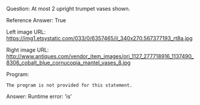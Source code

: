 Question: At most 2 upright trumpet vases shown.

Reference Answer: True

Left image URL: https://img1.etsystatic.com/033/0/6357465/il_340x270.567377193_rt8a.jpg

Right image URL: http://www.antiques.com/vendor_item_images/ori_1127_277718916_1137490_8306_cobalt_blue_cornucopia_mantel_vases_8.jpg

Program:

```
The program is not provided for this statement.
```
Answer: Runtime error: 'is'

